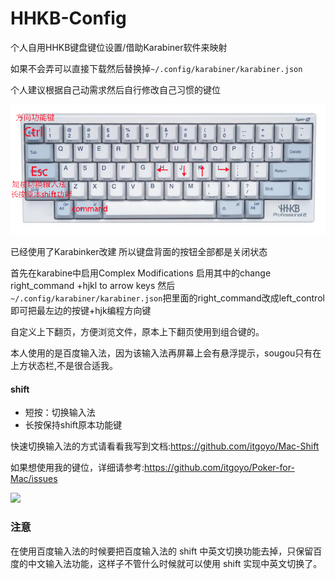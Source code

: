 # HHKB-Config
个人自用HHKB键盘键位设置/借助Karabiner软件来映射

如果不会弄可以直接下载然后替换掉`~/.config/karabiner/karabiner.json`

个人建议根据自己动需求然后自行修改自己习惯的键位

![](hhkb修改键位映射图.png)

已经使用了Karabinker改建
所以键盘背面的按钮全部都是关闭状态

首先在karabine中启用Complex Modifications 启用其中的change right_command +hjkl to arrow keys
然后`~/.config/karabiner/karabiner.json`把里面的right_command改成left_control即可把最左边的按键+hjk编程方向键

自定义上下翻页，方便浏览文件，原本上下翻页使用到组合键的。

本人使用的是百度输入法，因为该输入法再屏幕上会有悬浮提示，sougou只有在上方状态栏,不是很合适我。

#### shift
- 短按：切换输入法
- 长按保持shift原本功能键

快速切换输入法的方式请看看我写到文档:https://github.com/itgoyo/Mac-Shift

如果想使用我的键位，详细请参考:https://github.com/itgoyo/Poker-for-Mac/issues

![](/mac_shift.gif)

### 注意
在使用百度输入法的时候要把百度输入法的 shift 中英文切换功能去掉，只保留百度的中文输入法功能，这样子不管什么时候就可以使用 shift 实现中英文切换了。
